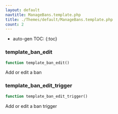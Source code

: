 ```yaml
---
layout: default
navtitle: ManageBans.template.php
title: ./Themes/default/ManageBans.template.php
count: 2
---
```

* auto-gen TOC:
{:toc}
### template_ban_edit

```php
function template_ban_edit()
```
Add or edit a ban



### template_ban_edit_trigger

```php
function template_ban_edit_trigger()
```
Add or edit a ban trigger



